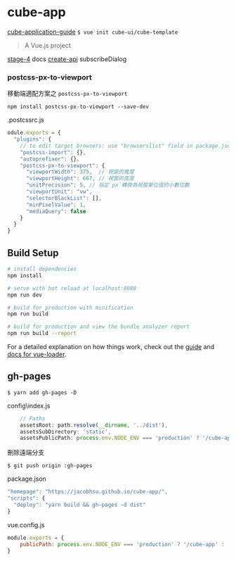# cube-app

[cube-application-guide](https://github.com/cube-ui/cube-application-guide)
`$ vue init cube-ui/cube-template`

> A Vue.js project

[stage-4](https://github.com/cube-ui/cube-application-guide/tree/stage-4) docs [create-api](https://didi.github.io/cube-ui/#/zh-CN/docs/create-api) subscribeDialog

### postcss-px-to-viewport

移動端適配方案之 `postcss-px-to-viewport`

```ja
npm install postcss-px-to-viewport --save-dev
```

.postcssrc.js

```js
odule.exports = {
  "plugins": {
    // to edit target browsers: use "browserslist" field in package.json
    "postcss-import": {},
    "autoprefixer": {},
    "postcss-px-to-viewport": {
      "viewportWidth": 375,  // 視窗的寬度
      "viewportHeight": 667, // 視窗的高度
      "unitPrecision": 5, // 指定`px`轉換為視窗單位值的小數位數
      "viewportUnit": "vw",
      "selectorBlackList": [],
      "minPixelValue": 1,
      "mediaQuery": false
    }
  }
}
```

## Build Setup

``` bash
# install dependencies
npm install

# serve with hot reload at localhost:8080
npm run dev

# build for production with minification
npm run build

# build for production and view the bundle analyzer report
npm run build --report
```

For a detailed explanation on how things work, check out the [guide](http://vuejs-templates.github.io/webpack/) and [docs for vue-loader](http://vuejs.github.io/vue-loader).

## gh-pages

`$ yarn add gh-pages -D`

config\index.js

```js
    // Paths
    assetsRoot: path.resolve(__dirname, '../dist'),
    assetsSubDirectory: 'static',
    assetsPublicPath: process.env.NODE_ENV === 'production' ? '/cube-app' : '/',
```

刪除遠端分支

`$ git push origin :gh-pages`

package.json

```js
"homepage": "https://jacobhsu.github.io/cube-app/",
"scripts": {
  "deploy": "yarn build && gh-pages -d dist"
}
```

vue.config.js

```js
module.exports = {
    publicPath: process.env.NODE_ENV === 'production' ? '/cube-app' : '/',
}
```
